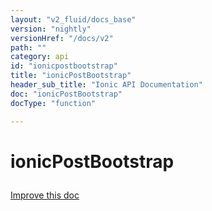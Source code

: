 ```yaml
---
layout: "v2_fluid/docs_base"
version: "nightly"
versionHref: "/docs/v2"
path: ""
category: api
id: "ionicpostbootstrap"
title: "ionicPostBootstrap"
header_sub_title: "Ionic API Documentation"
doc: "ionicPostBootstrap"
docType: "function"

---
```










<h1 class="api-title">
<a class="anchor" name="ionic-post-bootstrap" href="#ionic-post-bootstrap"></a>

ionicPostBootstrap





</h1>

<a class="improve-v2-docs" href="http://github.com/driftyco/ionic/edit/master//src/config/bootstrap.ts#L44">
Improve this doc
</a>











<!-- @usage tag -->


<!-- @property tags -->



<!-- instance methods on the class -->


<!-- related link --><!-- end content block -->


<!-- end body block -->

